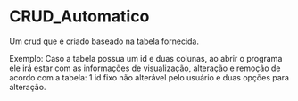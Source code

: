 # CRUD_Automatico
  Um crud que é criado baseado na tabela fornecida.

Exemplo:
  Caso a tabela possua um id e duas colunas, ao abrir o programa ele irá estar com as informações de visualização,
  alteração e remoção de acordo com a tabela: 1 id fixo não alterável pelo usuário e duas opções para alteração.

